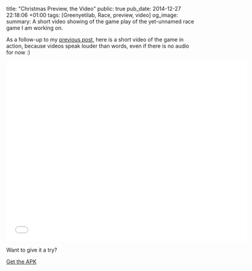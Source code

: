 title: "Christmas Preview, the Video"
public: true
pub_date: 2014-12-27 22:18:06 +01:00
tags: [Greenyetilab, Race, preview, video]
og_image:
summary: A short video showing of the game play of the yet-unnamed race game I am working on.


As a follow-up to my [previous post](/2014/christmas-preview), here is a short video of the game in action, because videos speak louder than words, even if there is no audio for now :)

<iframe width="640" height="480" src="//www.youtube.com/embed/N69O2wtprDI?rel=0" frameborder="0" allowfullscreen>
</iframe>

Want to give it a try?

<a href="/storage/race/race-141226-1.apk" class="dl-button">Get the APK</a>
